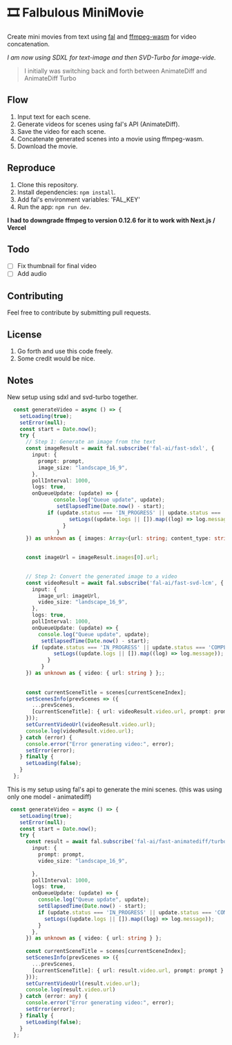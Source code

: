 # 🎞️  Falbulous MiniMovie

Create mini movies from text using [fal](https://fal.ai) and [ffmpeg-wasm](https://ffmpegwasm.netlify.app/) for video concatenation.

*I am now using SDXL for text-image and then SVD-Turbo for image-vide.* 

> I initially was switching back and forth between AnimateDiff and AnimateDiff Turbo

## Flow
1. Input text for each scene.
2. Generate videos for scenes using fal's API (AnimateDiff).
3. Save the video for each scene.
3. Concatenate generated scenes into a movie using ffmpeg-wasm.
4. Download the movie.

## Reproduce
1. Clone this repository.
2. Install dependencies: `npm install`.
3. Add fal's environment variables: 'FAL_KEY'
3. Run the app: `npm run dev`.

**I had to downgrade ffmpeg to version 0.12.6 for it to work with Next.js / Vercel**

## Todo
- [ ] Fix thumbnail for final video
- [ ] Add audio

## Contributing
Feel free to contribute by submitting pull requests.

## License

1. Go forth and use this code freely.
2. Some credit would be nice.


## Notes

New setup using sdxl and svd-turbo together.

```TypeScript
  const generateVideo = async () => {
    setLoading(true);
    setError(null);
    const start = Date.now();
    try {
      // Step 1: Generate an image from the text
      const imageResult = await fal.subscribe('fal-ai/fast-sdxl', {
        input: {
          prompt: prompt,
          image_size: "landscape_16_9",
        },
        pollInterval: 1000,
        logs: true,
        onQueueUpdate: (update) => {
               console.log("Queue update", update);
                setElapsedTime(Date.now() - start);
             if (update.status === 'IN_PROGRESS' || update.status === 'COMPLETED') {
                    setLogs((update.logs || []).map((log) => log.message));
                  }
                }
      }) as unknown as { images: Array<{url: string; content_type: string;}>; };
      

      const imageUrl = imageResult.images[0].url;

  
      // Step 2: Convert the generated image to a video
      const videoResult = await fal.subscribe('fal-ai/fast-svd-lcm', {
        input: {
          image_url: imageUrl,
          video_size: "landscape_16_9",
        },
        logs: true,
        pollInterval: 1000,
        onQueueUpdate: (update) => {
          console.log("Queue update", update);
           setElapsedTime(Date.now() - start);
        if (update.status === 'IN_PROGRESS' || update.status === 'COMPLETED') {
               setLogs((update.logs || []).map((log) => log.message));
             }
           }
      }) as unknown as { video: { url: string } };;
      
  
      const currentSceneTitle = scenes[currentSceneIndex];
      setScenesInfo(prevScenes => ({
        ...prevScenes,
        [currentSceneTitle]: { url: videoResult.video.url, prompt: prompt }
      }));
      setCurrentVideoUrl(videoResult.video.url);
      console.log(videoResult.video.url);
    } catch (error) {
      console.error("Error generating video:", error);
      setError(error);
    } finally {
      setLoading(false);
    }
  };
```

This is my setup using fal's api to generate the mini scenes. (this was using only one model - animatediff)

```TypeScript
 const generateVideo = async () => {
    setLoading(true);
    setError(null);
    const start = Date.now();
    try {
      const result = await fal.subscribe('fal-ai/fast-animatediff/turbo/text-to-video', {
        input: {
          prompt: prompt,
          video_size: "landscape_16_9",
          
        },
        pollInterval: 1000,
        logs: true,
        onQueueUpdate: (update) => {
          console.log("Queue update", update);
          setElapsedTime(Date.now() - start);
          if (update.status === 'IN_PROGRESS' || update.status === 'COMPLETED') {
            setLogs((update.logs || []).map((log) => log.message));
          }
        },
      }) as unknown as { video: { url: string } };
  
      const currentSceneTitle = scenes[currentSceneIndex];
      setScenesInfo(prevScenes => ({
        ...prevScenes,
        [currentSceneTitle]: { url: result.video.url, prompt: prompt }
      }));
      setCurrentVideoUrl(result.video.url);
      console.log(result.video.url)
    } catch (error: any) {
      console.error("Error generating video:", error);
      setError(error);
    } finally {
      setLoading(false);
    }
  };
```
